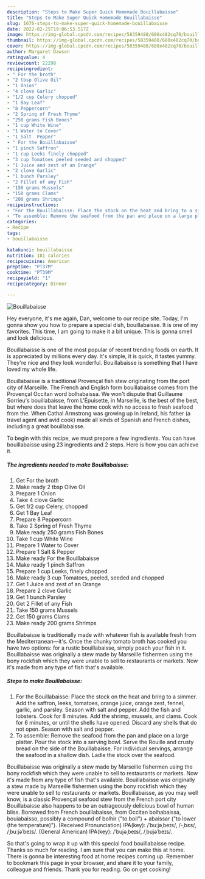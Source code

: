 ```yaml
---
description: "Steps to Make Super Quick Homemade Bouillabaisse"
title: "Steps to Make Super Quick Homemade Bouillabaisse"
slug: 1676-steps-to-make-super-quick-homemade-bouillabaisse
date: 2022-02-25T19:06:53.517Z
image: https://img-global.cpcdn.com/recipes/58359488/680x482cq70/bouillabaisse-recipe-main-photo.jpg
thumbnail: https://img-global.cpcdn.com/recipes/58359488/680x482cq70/bouillabaisse-recipe-main-photo.jpg
cover: https://img-global.cpcdn.com/recipes/58359488/680x482cq70/bouillabaisse-recipe-main-photo.jpg
author: Margaret Dawson
ratingvalue: 4
reviewcount: 22298
recipeingredient:
- " For the broth"
- "2 tbsp Olive Oil"
- "1 Onion"
- "4 clove Garlic"
- "1/2 cup Celery chopped"
- "1 Bay Leaf"
- "8 Peppercorn"
- "2 Spring of Fresh Thyme"
- "250 grams Fish Bones"
- "1 cup White Wine"
- "1 Water to Cover"
- "1 Salt  Pepper"
- " For the Bouillabaisse"
- "1 pinch Saffron"
- "1 cup Leeks finely chopped"
- "3 cup Tomatoes peeled seeded and chopped"
- "1 Juice and zest of an Orange"
- "2 clove Garlic"
- "1 bunch Parsley"
- "2 Fillet of any Fish"
- "150 grams Mussels"
- "150 grams Clams"
- "200 grams Shrimps"
recipeinstructions:
- "For the Bouillabaisse: Place the stock on the heat and bring to a simmer. Add the saffron, leeks, tomatoes, orange juice, orange zest, fennel, garlic, and parsley. Season with salt and pepper. Add the fish and lobsters. Cook for 8 minutes. Add the shrimp, mussels, and clams. Cook for 6 minutes, or until the shells have opened. Discard any shells that do not open. Season with salt and pepper."
- "To assemble: Remove the seafood from the pan and place on a large platter. Pour the stock into a serving bowl. Serve the Rouille and crusty bread on the side of the Bouillabaisse. For individual servings, arrange the seafood in a shallow dish. Ladle the stock over the seafood."
categories:
- Recipe
tags:
- bouillabaisse

katakunci: bouillabaisse 
nutrition: 181 calories
recipecuisine: American
preptime: "PT37M"
cooktime: "PT39M"
recipeyield: "1"
recipecategory: Dinner

---
```



![Bouillabaisse](https://img-global.cpcdn.com/recipes/58359488/680x482cq70/bouillabaisse-recipe-main-photo.jpg)

Hey everyone, it's me again, Dan, welcome to our recipe site. Today, I'm gonna show you how to prepare a special dish, bouillabaisse. It is one of my favorites. This time, I am going to make it a bit unique. This is gonna smell and look delicious.

Bouillabaisse is one of the most popular of recent trending foods on earth. It is appreciated by millions every day. It's simple, it is quick, it tastes yummy. They're nice and they look wonderful. Bouillabaisse is something that I have loved my whole life.

Bouillabaisse is a traditional Provençal fish stew originating from the port city of Marseille. The French and English form bouillabaisse comes from the Provençal Occitan word bolhabaissa. We won&#39;t dispute that Guillaume Sorrieu&#39;s bouillabaisse, from L&#39;Épuisette, in Marseille, is the best of the best, but where does that leave the home cook with no access to fresh seafood from the. When Cathal Armstrong was growing up in Ireland, his father (a travel agent and avid cook) made all kinds of Spanish and French dishes, including a great bouillabaisse.


To begin with this recipe, we must prepare a few ingredients. You can have bouillabaisse using 23 ingredients and 2 steps. Here is how you can achieve it.

<!--inarticleads1-->

##### The ingredients needed to make Bouillabaisse:

1. Get  For the broth
1. Make ready 2 tbsp Olive Oil
1. Prepare 1 Onion
1. Take 4 clove Garlic
1. Get 1/2 cup Celery, chopped
1. Get 1 Bay Leaf
1. Prepare 8 Peppercorn
1. Take 2 Spring of Fresh Thyme
1. Make ready 250 grams Fish Bones
1. Take 1 cup White Wine
1. Prepare 1 Water to Cover
1. Prepare 1 Salt &amp; Pepper
1. Make ready  For the Bouillabaisse
1. Make ready 1 pinch Saffron
1. Prepare 1 cup Leeks, finely chopped
1. Make ready 3 cup Tomatoes, peeled, seeded and chopped
1. Get 1 Juice and zest of an Orange
1. Prepare 2 clove Garlic
1. Get 1 bunch Parsley
1. Get 2 Fillet of any Fish
1. Take 150 grams Mussels
1. Get 150 grams Clams
1. Make ready 200 grams Shrimps


Bouillabaisse is traditionally made with whatever fish is available fresh from the Mediterranean—it&#39;s. Once the chunky tomato broth has cooked you have two options: for a rustic bouillabaisse, simply poach your fish in it. Bouillabaisse was originally a stew made by Marseille fishermen using the bony rockfish which they were unable to sell to restaurants or markets. Now it&#39;s made from any type of fish that&#39;s available. 

<!--inarticleads2-->

##### Steps to make Bouillabaisse:

1. For the Bouillabaisse: Place the stock on the heat and bring to a simmer. Add the saffron, leeks, tomatoes, orange juice, orange zest, fennel, garlic, and parsley. Season with salt and pepper. Add the fish and lobsters. Cook for 8 minutes. Add the shrimp, mussels, and clams. Cook for 6 minutes, or until the shells have opened. Discard any shells that do not open. Season with salt and pepper.
1. To assemble: Remove the seafood from the pan and place on a large platter. Pour the stock into a serving bowl. Serve the Rouille and crusty bread on the side of the Bouillabaisse. For individual servings, arrange the seafood in a shallow dish. Ladle the stock over the seafood.


Bouillabaisse was originally a stew made by Marseille fishermen using the bony rockfish which they were unable to sell to restaurants or markets. Now it&#39;s made from any type of fish that&#39;s available. Bouillabaisse was originally a stew made by Marseille fishermen using the bony rockfish which they were unable to sell to restaurants or markets. Bouillabaisse, as you may well know, is a classic Provençal seafood stew from the French port city Bouillabaisse also happens to be an outrageously delicious bowl of human bliss. Borrowed from French bouillabaisse, from Occitan bolhabaissa, bouiabaisso, possibly a compound of bolhir (&#34;to boil&#34;) +‎ abaissar (&#34;to lower (the temperature)&#34;). (Received Pronunciation) IPA(key): /ˈbuːjəˌbeɪs/, /-ˌbɛs/, /ˌbuːjəˈbeɪs/. (General American) IPA(key): /ˈbujəˌbeɪs/, /ˌbujəˈbeɪs/. 

So that's going to wrap it up with this special food bouillabaisse recipe. Thanks so much for reading. I am sure that you can make this at home. There is gonna be interesting food at home recipes coming up. Remember to bookmark this page in your browser, and share it to your family, colleague and friends. Thank you for reading. Go on get cooking!
